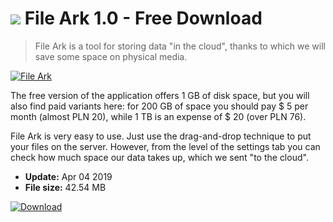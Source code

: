 # ![](https://cdn.softexe.net/static/icon/4/file-ark-8672.png) File Ark 1.0 - Free Download

> File Ark is a tool for storing data "in the cloud", thanks to which we will save some space on physical media.

[![File Ark](https://gallery.dpcdn.pl/imgc/Tools/90606/g_-_420x350_1.5_-_x2007eadf-6eac-420d-b121-5f74cc781635.jpg)](https://softexe.net/win/internet/cloud-storage/file-ark:hfgb.html)

The free version of the application offers 1 GB of disk space, but you will also find paid variants here: for 200 GB of space you should pay $ 5 per month (almost PLN 20), while 1 TB is an expense of $ 20 (over PLN 76).
 
 File Ark is very easy to use. Just use the drag-and-drop technique to put your files on the server. However, from the level of the settings tab you can check how much space our data takes up, which we sent "to the cloud".


- **Update:** Apr 04 2019
- **File size:** 42.54 MB

[![Download](https://cdn.softexe.net/static/img/download.png)](https://softexe.net/win/internet/cloud-storage/file-ark:hfgb.html)

